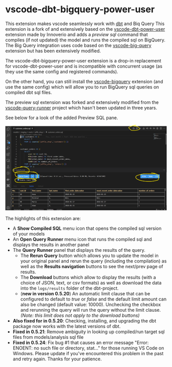 # vscode-dbt-bigquery-power-user



This extension makes vscode seamlessly work with [dbt](https://www.getdbt.com/) and Biq Query
This extension is a fork of and extensively based on the [vscode-dbt-power-user](https://github.com/innoverio/vscode-dbt-power-user) extension made by Innoverio and adds
a *preview sql* command that compiles (if not updated) the model and runs the compiled sql
on BigQuery. 
The Big Query integration uses code based on the [vscode-big-query](https://github.com/google/vscode-bigquery) extension but has been extensively modified. 

The vscode-dbt-bigquery-power-user extension is a drop-in replacement for vscode-dbt-power-user and
is incompatible with concurrent usage (as they use the same config and registered commands). 

On the other hand, you can still install the [vscode-bigquery](https://github.com/google/vscode-bigquery) extension (and use the same config) which will allow you to run BigQuery sql queries on compiled dbt sql files.

The preview sql extension was forked and extensively modified from the [vscode-query-runner](https://github.com/tadyjp/vscode-query-runner) project
which hasn't been updated in three years.

See below for a look of the added Preview SQL pane.

![Preview SQL example](images/query-runner-screenshot.png)

The highlights of this extension are:
* A **Show Compiled SQL** menu icon that opens the compiled sql version of your models
* An **Open Query Runner** menu icon that runs the compiled sql and displays the results in another panel
* The **Query Runner** panel that displays the results of the query. 
   - The **Rerun Query** button which allows you to update the model in your original panel and rerun the query (including the compilation) as well as the **Results navigation** buttons to see the next/prev page of results. 
   - The **Download** buttons which allow to display the results  (with a choice of JSON, text, or csv formats)  as well as download the data into the `logs/results` folder of the dbt-project.
   - (**new in version 0.5.20**) An automatic limit clause that can be configured to default to _true_ or _false_ and the default limit amount can
   also be changed (default value: 10000). Unchecking the checkbox and rerunning the query will run the query without the limit clause. _(Note: this limit does not apply to the download buttons)_
* **Also fixed for in 0.5.20**: Checking, installing, and upgrading the dbt package now works with the latest versions of dbt. 
* **Fixed in 0.5.21**: Remove ambiguity in looking up compiled/run target sql files from models/analysis sql file
* **Fixed in 0.5.24**: Fix bug #1 that causes an error message "Error: ENOENT: no such file or directory, stat..." for those running VS Code on Windows. Please update if you've encountered this problem in the past and retry again. Thanks for your patience.
